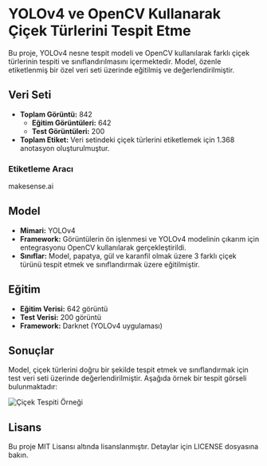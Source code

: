# YOLOv4 ve OpenCV Kullanarak Çiçek Türlerini Tespit Etme

Bu proje, YOLOv4 nesne tespit modeli ve OpenCV kullanılarak farklı çiçek türlerinin tespiti ve sınıflandırılmasını içermektedir. Model, özenle etiketlenmiş bir özel veri seti üzerinde eğitilmiş ve değerlendirilmiştir.

## Veri Seti
- **Toplam Görüntü:** 842
  - **Eğitim Görüntüleri:** 642
  - **Test Görüntüleri:** 200
- **Toplam Etiket:** Veri setindeki çiçek türlerini etiketlemek için 1.368 anotasyon oluşturulmuştur.

### Etiketleme Aracı
makesense.ai

## Model
- **Mimari:** YOLOv4
- **Framework:** Görüntülerin ön işlenmesi ve YOLOv4 modelinin çıkarım için entegrasyonu OpenCV kullanılarak gerçekleştirildi.
- **Sınıflar:** Model, papatya, gül ve karanfil olmak üzere 3 farklı çiçek türünü tespit etmek ve sınıflandırmak üzere eğitilmiştir.

## Eğitim
- **Eğitim Verisi:** 642 görüntü
- **Test Verisi:** 200 görüntü
- **Framework:** Darknet (YOLOv4 uygulaması)

## Sonuçlar
Model, çiçek türlerini doğru bir şekilde tespit etmek ve sınıflandırmak için test veri seti üzerinde değerlendirilmiştir. Aşağıda örnek bir tespit görseli bulunmaktadır:

![Çiçek Tespiti Örneği]("C:\Users\Huawei\OneDrive\chart.png")

## Lisans
Bu proje MIT Lisansı altında lisanslanmıştır. Detaylar için LICENSE dosyasına bakın.
